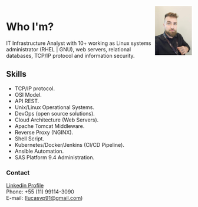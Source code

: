 
<img align="right" src="images/my-profile.jpg" width="100">

# Who I'm?

<p>IT Infrastructure Analyst with 10+ working as Linux systems administrator (RHEL | GNU), web servers, relational databases, TCP/IP protocol and information security.</p>

## Skills

<ul>
<li> TCP/IP protocol. </li>
<li> OSI Model. </li>
<li> API REST. </li>
<li> Unix/Linux Operational Systems. </li>
<li> DevOps (open source solutions). </li>
<li> Cloud Architecture (Web Servers). </li>
<li> Apache Tomcat Middleware. </li>
<li> Reverse Proxy (NGINX). </li>
<li> Shell Script. </li>
<li> Kubernetes/Docker/Jenkins (CI/CD Pipeline). </li>
<li> Ansible Automation. </li>
<li> SAS Platform 9.4 Administration. </li>
</ul>

### Contact
[Linkedin Profile](https://linkedin.com/in/lvp1991)<br>Phone: +55 (11) 99114-3090<br>E-mail: (lucasvp91@gmail.com)


